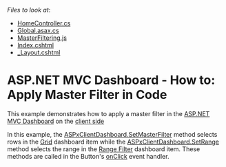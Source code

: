 <!-- default file list -->
*Files to look at*:

* [HomeController.cs](./CS/MvcDashboard_SetMasterFilter/Controllers/HomeController.cs)
* [Global.asax.cs](./CS/MvcDashboard_SetMasterFilter/Global.asax.cs)
* [MasterFiltering.js](./CS/MvcDashboard_SetMasterFilter/Scripts/MasterFiltering.js)
* [Index.cshtml](./CS/MvcDashboard_SetMasterFilter/Views/Home/Index.cshtml)
* [_Layout.cshtml](./CS/MvcDashboard_SetMasterFilter/Views/Shared/_Layout.cshtml)
<!-- default file list end -->

# ASP.NET MVC Dashboard - How to: Apply Master Filter in Code


This example demonstrates how to apply a master filter in the [ASP.NET MVC Dashboard](https://docs.devexpress.com/Dashboard/16977) on the [client side](https://docs.devexpress.com/Dashboard/116302) 

In this example, the [ASPxClientDashboard.SetMasterFilter](https://docs.devexpress.com/Dashboard/js-ASPxClientDashboard#js_ASPxClientDashboard_SetMasterFilter_itemName_values_) method selects rows in the [Grid](https://docs.devexpress.com/Dashboard/117161/) dashboard item while the [ASPxClientDashboard.SetRange](https://docs.devexpress.com/Dashboard/js-ASPxClientDashboard#js_ASPxClientDashboard_SetRange_itemName_range_)  method selects the range in the [Range Filter](https://docs.devexpress.com/Dashboard/117168/) dashboard item. These methods are called in the Button's  [onClick](https://js.devexpress.com/Documentation/ApiReference/UI_Widgets/dxButton/Configuration/#onClick) event handler.



